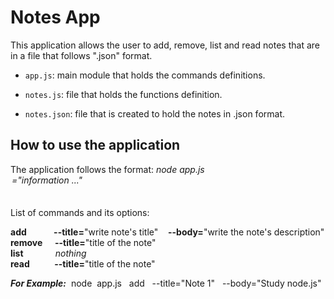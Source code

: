 # Notes App

This application allows the user to add, remove, list and read notes that are in a file that follows ".json" format.

* `app.js`: main module that holds the commands definitions.<br>

* `notes.js`: file that holds the functions definition.

* `notes.json`: file that is created to hold the notes in .json format.

## How to use the application

The application follows the format: *node app.js <command> <option>="information ..."* <br>
<br>
List of commands and its options:<br>
  
**add** &nbsp;&nbsp;&nbsp;&nbsp;&nbsp;&nbsp;&nbsp;&nbsp;&nbsp;&nbsp;**--title=**"write note's title"&nbsp;&nbsp;&nbsp;&nbsp;**--body=**"write the note's description"  
**remove** &nbsp;&nbsp;&nbsp;&nbsp;**--title=**"title of the note"  
**list** &nbsp;&nbsp;&nbsp;&nbsp;&nbsp;&nbsp;&nbsp;&nbsp;&nbsp;&nbsp;&nbsp; *nothing*        
**read** &nbsp;&nbsp;&nbsp;&nbsp;&nbsp;&nbsp;&nbsp;&nbsp;&nbsp;**--title=**"title of the note"


***For Example:***&nbsp;&nbsp;node&nbsp;&nbsp;app.js&nbsp;&nbsp;&nbsp;add&nbsp;&nbsp;&nbsp;--title="Note 1"&nbsp;&nbsp;&nbsp;--body="Study node.js"





